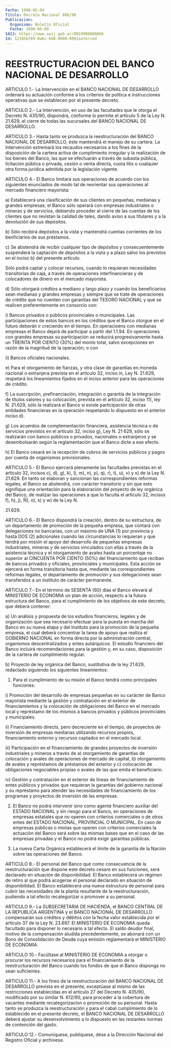 ```yaml
---
Fecha: 1990-05-04
Título: Decreto Nacional 866/90
Publicación:
  Organismo: Boletín Oficial
  Fecha: 1990-05-09
SAIJ: https://www.saij.gob.ar/DN19900000866
Id: 123456789-0abc-668-0000-0991soterced
---
```

# REESTRUCTURACION DEL BANCO NACIONAL DE DESARROLLO

<a id="1"></a>
ARTICULO 1.- La Intervención en el BANCO NACIONAL DE DESARROLLO ordenará  su  actuación  conforme  a  los  criterios  de política e instrucciones    operativas  que  se  establecen  por  el  presente decreto.

<a id="2"></a>
ARTICULO  2.- La Intervención, en uso de las facultades que le otorga el Decreto  N.  435/90,  dispondrá,  conforme  lo permite el artículo  5 de la Ley N. 21.629, el cierre de todas las  sucursales del BANCO NACIONAL DE DESARROLLO.

<a id="3"></a>
ARTICULO  3.-  Hasta tanto se produzca la reestructuración del BANCO  NACIONAL DE DESARROLLO,  éste  mantendrá  el  manejo  de  su cartera.  La  Intervención  extremará los recaudos necesarios a los fines  de  la  disposición de la  cartera  activa  de  cumplimiento irregular y la realización  de  los  bienes  del  Banco, las que se efectuarán  a  través  de  subasta  pública, licitación  pública  o privada,  cesión  o venta directa, cuota  litis  o  cualquier  otra forma jurídica admitida por la legislación vigente.

<a id="4"></a>
ARTICULO  4.- El Banco limitará sus operaciones de acuerdo con los siguientes enunciados de modo tal de reorientar sus operaciones al mercado financiero mayorista:

a) Establecerá una  clasificación  de  sus  clientes  en  pequeñas, medianas  y  grandes  empresas;  el Banco sólo operará con empresas industriales o mineras y de servicios,  debiendo proceder al cierre de  las  cuentas  de  los clientes que no revistan  la  calidad  de tales,  dando aviso a sus  titulares  y  a  la  devolución  de  sus depósitos.

b)  Sólo  recibirá   depósitos  a  la  vista  y  mantendrá  cuentas corrientes de los benficiarios de sus préstamos.

c)  Se  abstendrá  de  recibir    cualquier  tipo  de  depósitos  y consecuentemente suspenderá la captación  de depósitos a la vista y a plazo salvo los previstos en el inciso b)  del presente artículo.

Sólo  podrá  captar  y  colocar  recursos,  cuando  lo    requieran necesidades    transitorias   de  caja,  a  través  de  operaciones interfinancieras  y  de  colocadores    de  dinero  en  el  mercado mayorista.

d)  Sólo otorgará créditos a mediano y largo  plazo  y  cuando  los beneficiarios  sean  medianas  y  grandes empresas y siempre que se trate de operaciones de crédito que  no  cuenten  con garantías del TESORO  NACIONAL  y  que  se realicen preferentemente en  consorcio con:

i)  Bancos  privados o públicos  provinciales  o  municipales.  Las participaciones  de  estos  bancos  en  los  créditos  que el Banco otorgue  en  el  futuro  deberán  ir  creciendo  en  el tiempo.  En operacioens  con medianas empresas el Banco dejará de participar  a partir  del  1.1.94.    En  operaciones  con  grandes  empresas  su participación se reducirá  progresivamente  hasta  un  TREINTA  POR CIENTO  (30%)  del  monto  total,  salvo excepciones en razón de la magnitud de la operación; o con

ii) Bancos oficiales nacionales.

e) Para el otorgamiento de fianzas,  y  otra  clase de garantías en moneda  nacional  o extranjera prevista en el artículo  32,  inciso in, Ley N. 21.629,  respetará los lineamientos fijados en el inciso anterior para las operaciones de crédito.

f) La suscripción, prefinanciación,  integración  o  garantía de la integración  de  títulos  valores y su colocación, prevista  en  el artículo 32, inciso 11), ley  N. 21.629, sólo la realizará el Banco si  existe  participación  de otras  entidades  financieras  en  la operación respetando lo dispuesto  en  el  anterior inciso d).

g) Los acuerdos de complementación financiera,  asistencia  técnica o  de  servicios previstos en el artículo 32, inciso g), Ley N.  21 629, sólo  se  realizarán con banco públicos o privados, nacionales o extranjeros y  se  desembolsarán  según  la reglamentación que el Banco dicte a ese efecto.

h) El Banco cesará en la recepción de cobros  de servicios públicos y pagos por cuenta de organismos previsionales.

<a id="5"></a>
ARTICULO  5.-  El  Banco  ejercerá  plenamente  las facultades previstas  en el artículo 32, incisos c), d), g), k), l),  m),  n), p), q), r),  t),  u),  v)  y  x)  de  la Ley N. 21.629. En tanto se elaboran  y  sancionan las correspondientes  reformas  legales,  el Banco  se abstendrá,  con  carácter  transitorio  y  sin  que  esto signifique  una orientación para la elaboración del proyecto de ley orgánica del  Banco,  de  realizar las operaciones a que lo faculta el artículo 32, incisos f),  h),  j),  Ñ), o), s) y w) de la Ley N.

21.629.

<a id="6"></a>
ARTICULO  6.-  El  Banco  dispondrá  la creación, dentro de su estructura, de un departamento de promoción  de la pequeña empresa, que contará con delegaciones no bancarias, con  un  máximo  de  UNA (1)    por  provincia  y  hasta  DOS  (2)  adicionales  cuando  las circunstancias  lo  requieran  y que tendrá por misión el apoyo del desarrollo  de  pequeñas  empresas    industriales,  mineras  y  de servicios vinculados con ellas a través  de la asistencia técnica y el  otorgamiento  de  avales  hasta un porcentaje  no  superior  al CINCUENTA  POR  CIENTO  (50%) del  financiamiento  que  reciban  de bancos  privados  y oficiales,  provinciales  y  municipales.  Esta acción se ejercerá  en  forma  transitoria  hasta que, mediante las correspondientes reformas legales, el departamento  de  promoción y sus  delegaciones  sean  transferidos  a  un  instituto de carácter permanente.

<a id="7"></a>
ARTICULO  7.-  En  el  término  de  SESENTA (60) días el Banco elevará al MINISTERIO DE ECONOMIA un plan  de acción, respecto a la futura estructura del Banco, para el cumplimiento  de los objetivos de este decreto, que deberá contener:

a) Un análisis y propuesta de los estudios financieros,  legales  y de  organización  que  sea  necesario  efectuar  para  la puesta en marcha  del  Banco  en  su  nueva  etapa  y  del Instituto para  la promoción  de  la  pequeña  empresa, el cual deberá  concentrar  la tarea de apoyo que realiza el  GOBIERNO  NACIONAL  en forma directa por la administración central, organismos descentralizados  y entes autárquicos. El estudio financiero del Banco incluirá recomendaciones  para  la gestión y, en su caso, disposición de  la cartera de cumplimiento regular.

b)  Proyecto de ley orgánica  del  Banco,  sustitutiva  de  la  ley 21.629,  redactado  siguiendo  los  siguientes  lineamientos:

1.  Para  el  cumplimiento  de  su  misión  el  Banco  tendrá  como principales funciones:

i) Promoción del desarrollo de empresas pequeñas en su carácter  de Banco  mayorista  mediante la gestión y contratación en el exterior de financiamientos  y la colocación de obligaciones del Banco en el mercado local y représtamo  de  los  mismos  a  bancos  privados  y públicos provinciales y municipales.

ii)  Financiamiento  directo,  pero  decreciente  en  el tiempo, de proyectos  de  inversión  de empresas medianas utilizando  recursos propios, financiamiento externo  y  recursos captados en el mercado local.

iii) Participación en el financiamiento  de  grandes  proyectos  de inversión  industriales  y  mineros  a través de a) otorgamiento de garantías  de  colocación  y avales de operaciones  de  mercado  de capital, b) otorgamiento de  avales  y représtamos de préstamos del exterior  y  c) colocación de obligaciones  negociables  propias  o avales de las que emita el beneficiario.

iv) Gestión y contratación en el exterior de líneas de financiamiento  de  entes  públicos  y  privados  que  requieran la garantías  del  gobierno nacional y su représtamo para atender  las necesidades de financiamiento  de  los  programas  y  proyectos  de inversión de las empresas.

2.  El  Banco  no  podrá  intervenir  sino  como  agente financiero auxiliar  del  ESTADO  NACIONAL  y  sin  riesgo  para el Banco,  en operaciones  de  empresas  estatales  que  no operen con  criterios comerciales  o  de  otros entes del ESTADO NACIONAL,  PROVINCIAL  O MUNICIPAL. En caso de  empresas  públicas  o  mixtas que operen con criterios comerciales la actuación del Banco será  sobre las mismas bases que en el caso de las empresas privadas y el Banco  no  podrá exigir garantías públicas.

3. La nueva Carta Orgánica establecerá el límite de la garantía  de la Nación sobre las operaciones del Banco.

<a id="8"></a>
ARTICULO 8.- El personal del Banco que como consecuencia de la reestructuración  que dispone este decreto cesare en sus funciones, será declarado en situación de disponibilidad. El Banco establecerá un régimen  de retiro al que podrá acogerse el personal declarado en situación de  disponibilidad. El Banco establecerá una nueva estructura de personal  para  cubrir  las  necesidades  de la planta  resultante  de  la  reestructuración, pudiendo a tal efecto recategorizar o promover a su personal.

<a id="9"></a>
ARTICULO 9.- La SUBSECRETARIA DE HACIENDA, el BANCO CENTRAL DE LA  REPUBLICA    ARGENTINA   y  el  BANCO  NACIONAL  DE  DESARROLLO compensarán sus créditos y débitos  con  la fecha valor establecida por el artículo 37 de la Ley N. 23.697. El  MINISTERIO  DE ECONOMIA queda facultado para disponer lo necesario a tal efecto.  El  saldo deudor  final,  motivo  de la compensación aludida precedentemente, se  abonará con un Bono de  Consolidación  de  Deuda  cuya  emisión reglamentará el MINISTERIO DE ECONOMIA.

<a id="10"></a>
ARTICULO  10.- Facúltase al MINISTERIO DE ECONOMIA a otorgar o procurar los recursos  necesarios  para  el  financiamiento  de  la reestructuración  del  Banco  cuando  los  fondos  de  que el Banco disponga no sean suficientes.

<a id="11"></a>
ARTICULO  11.-  A  los  fines de la reestructuración del BANCO NACIONAL  DE DESARROLLO prevista  en  el  presente,  exceptúase  al mismo de las  restricciones  establecidas  en  el  artículo  27 del Decreto  N.  435/90,  modificado  por  su  similar  N. 612/90, para proceder  a  la  cobertura de vacantes mediante recategorizacion  o promoción de su personal. Hasta tanto se produzca la reestructuración y  para el cabal cumplimiento de lo establecido en el  presente  decreto,  el  BANCO  NACIONAL  DE  DESARROLLO  deberá ajustar su desenvolvimiento  a lo dispuesto en las restantes normas de contención del gasto.

<a id="12"></a>
ARTICULO  12.-  Comuníquese,  publíquese,  dése a la Dirección Nacional del Registro Oficial y archívese.